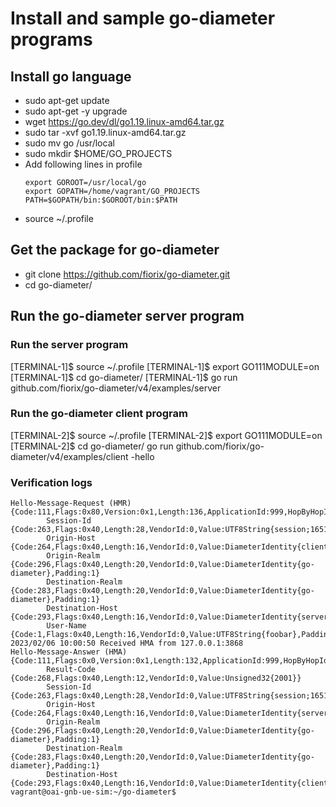 # Install and sample go-diameter programs

## Install go language
* sudo apt-get update
* sudo apt-get -y upgrade
* wget  https://go.dev/dl/go1.19.linux-amd64.tar.gz
* sudo tar -xvf go1.19.linux-amd64.tar.gz
* sudo mv go /usr/local
* sudo mkdir $HOME/GO_PROJECTS
* Add following lines in profile
   ```
   export GOROOT=/usr/local/go
   export GOPATH=/home/vagrant/GO_PROJECTS
   PATH=$GOPATH/bin:$GOROOT/bin:$PATH
   ```
* source ~/.profile

## Get the package for go-diameter
* git clone https://github.com/fiorix/go-diameter.git
* cd go-diameter/

## Run the go-diameter server program

### Run the server program
[TERMINAL-1]$ source ~/.profile
[TERMINAL-1]$ export GO111MODULE=on
[TERMINAL-1]$ cd go-diameter/
[TERMINAL-1]$ go run github.com/fiorix/go-diameter/v4/examples/server

### Run the go-diameter client program
[TERMINAL-2]$ source ~/.profile
[TERMINAL-2]$ export GO111MODULE=on
[TERMINAL-2]$ cd go-diameter/
go run github.com/fiorix/go-diameter/v4/examples/client -hello


### Verification logs
```
Hello-Message-Request (HMR)
{Code:111,Flags:0x80,Version:0x1,Length:136,ApplicationId:999,HopByHopId:0xfc180d91,EndToEndId:0xfd8fc8bd}
        Session-Id {Code:263,Flags:0x40,Length:28,VendorId:0,Value:UTF8String{session;1651430902},Padding:2}
        Origin-Host {Code:264,Flags:0x40,Length:16,VendorId:0,Value:DiameterIdentity{client},Padding:2}
        Origin-Realm {Code:296,Flags:0x40,Length:20,VendorId:0,Value:DiameterIdentity{go-diameter},Padding:1}
        Destination-Realm {Code:283,Flags:0x40,Length:20,VendorId:0,Value:DiameterIdentity{go-diameter},Padding:1}
        Destination-Host {Code:293,Flags:0x40,Length:16,VendorId:0,Value:DiameterIdentity{server},Padding:2}
        User-Name {Code:1,Flags:0x40,Length:16,VendorId:0,Value:UTF8String{foobar},Padding:2}
2023/02/06 10:00:50 Received HMA from 127.0.0.1:3868
Hello-Message-Answer (HMA)
{Code:111,Flags:0x0,Version:0x1,Length:132,ApplicationId:999,HopByHopId:0xfc180d91,EndToEndId:0xfd8fc8bd}
        Result-Code {Code:268,Flags:0x40,Length:12,VendorId:0,Value:Unsigned32{2001}}
        Session-Id {Code:263,Flags:0x40,Length:28,VendorId:0,Value:UTF8String{session;1651430902},Padding:2}
        Origin-Host {Code:264,Flags:0x40,Length:16,VendorId:0,Value:DiameterIdentity{server},Padding:2}
        Origin-Realm {Code:296,Flags:0x40,Length:20,VendorId:0,Value:DiameterIdentity{go-diameter},Padding:1}
        Destination-Realm {Code:283,Flags:0x40,Length:20,VendorId:0,Value:DiameterIdentity{go-diameter},Padding:1}
        Destination-Host {Code:293,Flags:0x40,Length:16,VendorId:0,Value:DiameterIdentity{client},Padding:2}
vagrant@oai-gnb-ue-sim:~/go-diameter$
```
